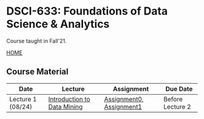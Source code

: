 # DSCI-633: Foundations of Data Science & Analytics
Course taught in Fall'21.

[HOME](https://github.com/aiforsec/RIT-DSCI-633-FDS)
## Course Material
| Date | Lecture | Assignment | Due Date | 
|------|-------|------------|----------|
| Lecture 1 (08/24)| [Introduction to Data Mining]() | [Assignment0](), [Assignment1]() | Before Lecture 2|

